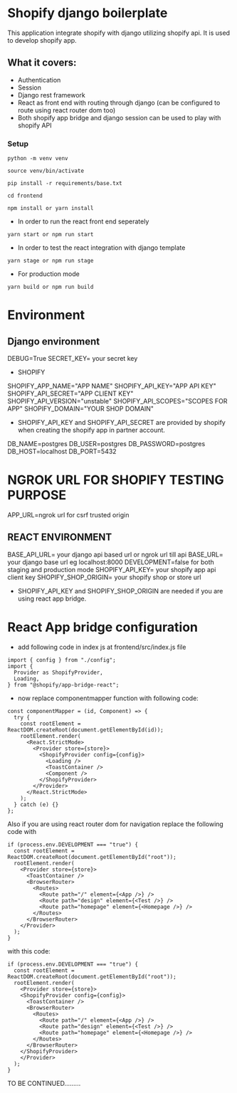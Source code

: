 # Shopify django boilerplate

This application integrate shopify with django utilizing shopify api. It is used to develop shopify app.

## What it covers:

- Authentication
- Session
- Django rest framework
- React as front end with routing through django (can be configured to route using react router dom too)
- Both shopify app bridge and django session can be used to play with shopify API

### Setup

`python -m venv venv`

`source venv/bin/activate`

`pip install -r requirements/base.txt`

`cd frontend`

`npm install or yarn install`

- In order to run the react front end seperately

`yarn start or npm run start`

- In order to test the react integration with django template

`yarn stage or npm run stage`

- For production mode

`yarn build or npm run build`

# Environment

## Django environment

DEBUG=True
SECRET_KEY= your secret key

- SHOPIFY

SHOPIFY_APP_NAME="APP NAME"
SHOPIFY_API_KEY="APP API KEY"
SHOPIFY_API_SECRET="APP CLIENT KEY"
SHOPIFY_API_VERSION="unstable"
SHOPIFY_API_SCOPES="SCOPES FOR APP"
SHOPIFY_DOMAIN="YOUR SHOP DOMAIN"

- SHOPIFY_API_KEY and SHOPIFY_API_SECRET are provided by shopify when creating the shopify app in partner account.

DB_NAME=postgres
DB_USER=postgres
DB_PASSWORD=postgres
DB_HOST=localhost
DB_PORT=5432

# NGROK URL FOR SHOPIFY TESTING PURPOSE

APP_URL=ngrok url for csrf trusted origin

## REACT ENVIRONMENT

BASE_API_URL= your django api based url or ngrok url till api
BASE_URL= your django base url eg localhost:8000
DEVELOPMENT=false for both staging and production mode
SHOPIFY_API_KEY= your shopify app api client key
SHOPIFY_SHOP_ORIGIN= your shopify shop or store url

- SHOPIFY_API_KEY and SHOPIFY_SHOP_ORIGIN are needed if you are using react app bridge.

# React App bridge configuration

- add following code in index js at frontend/src/index.js file

```
import { config } from "./config";
import {
  Provider as ShopifyProvider,
  Loading,
} from "@shopify/app-bridge-react";
```

- now replace componentmapper function with following code:

```
const componentMapper = (id, Component) => {
  try {
    const rootElement = ReactDOM.createRoot(document.getElementById(id));
    rootElement.render(
      <React.StrictMode>
        <Provider store={store}>
          <ShopifyProvider config={config}>
            <Loading />
            <ToastContainer />
            <Component />
          </ShopifyProvider>
        </Provider>
      </React.StrictMode>
    );
  } catch (e) {}
};
```

Also if you are using react router dom for navigation replace the following code with

```
if (process.env.DEVELOPMENT === "true") {
  const rootElement = ReactDOM.createRoot(document.getElementById("root"));
  rootElement.render(
    <Provider store={store}>
      <ToastContainer />
      <BrowserRouter>
        <Routes>
          <Route path="/" element={<App />} />
          <Route path="design" element={<Test />} />
          <Route path="homepage" element={<Homepage />} />
        </Routes>
      </BrowserRouter>
    </Provider>
  );
}
```

with this code:

```
if (process.env.DEVELOPMENT === "true") {
  const rootElement = ReactDOM.createRoot(document.getElementById("root"));
  rootElement.render(
    <Provider store={store}>
    <ShopifyProvider config={config}>
      <ToastContainer />
      <BrowserRouter>
        <Routes>
          <Route path="/" element={<App />} />
          <Route path="design" element={<Test />} />
          <Route path="homepage" element={<Homepage />} />
        </Routes>
      </BrowserRouter>
    </ShopifyProvider>
    </Provider>
  );
}
```

TO BE CONTINUED.........

